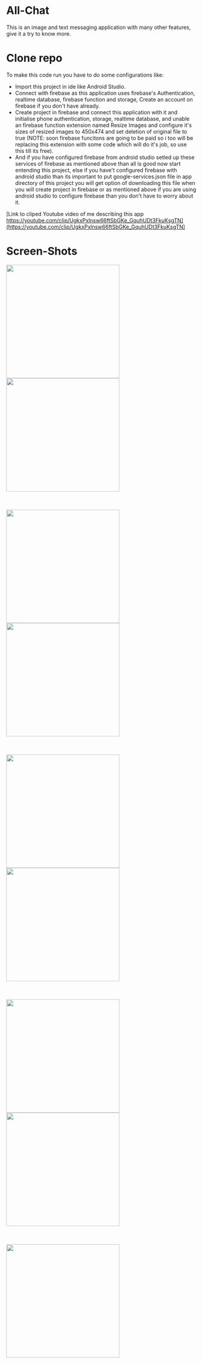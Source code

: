 # All-Chat
 This is an image and text messaging application with many other features, give it a try to know more.
 
# Clone repo
 To make this code run you have to do some configurations like:
 * Import this project in ide like Android Studio.
 * Connect with firebase as this application uses firebase's Authentication, realtime database, firebase function and storage, Create an account on firebase if you don't have already.
 * Create project in firebase and connect this application with it and initialise phone authentication, storage, realtime database, and unable an firebase function extension named Resize Images and configure it's sizes of resized images to 450x474 and set deletion of original file to true (NOTE: soon firebase funcitons are going to be paid so i too will be replacing this extension with some code which will do it's job, so use this till its free).
 * And if you have configured firebase from android studio setled up these services of firebase as mentioned above than all is good now start entending this project, else if you have't configured firebase with android studio than its important to put google-services.json file in app directory of this project you will get option of downloading this file when you will create project in firebase or as mentioned above if you are using android studio to configure firebase than you don't have to worry about it.


[Link to cliped Youtube video of me describing this app https://youtube.com/clip/UgkxPxlnsw66ftSbGKe_GquhUDt3FkuKsgTN](https://youtube.com/clip/UgkxPxlnsw66ftSbGKe_GquhUDt3FkuKsgTN)

# Screen-Shots

<image align="left" width="300" src="./screenshots/1.png">
<image align="center" width="300" src="./screenshots/2.png">

<br><br>
<image align="left" width="300" src="./screenshots/3.png">
<image align="center" width="300" src="./screenshots/4.png">
 
<br><br>
<image align="left" width="300" src="./screenshots/5.png">
<image align="center" width="300" src="./screenshots/6.png">

<br><br>
<image align="left" width="300" src="./screenshots/7.png">
<image align="center" width="300" src="./screenshots/8.png">

<br><br>
<image align="center" width="300" src="./screenshots/9.png">
